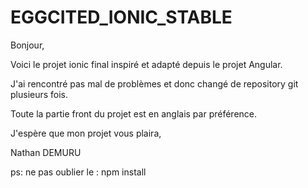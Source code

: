 # EGGCITED_IONIC_STABLE



Bonjour, 

Voici le projet ionic final inspiré et adapté depuis le projet Angular.

J'ai rencontré pas mal de problèmes et donc changé de repository git plusieurs fois.

Toute la partie front du projet est en anglais par préférence.

J'espère que mon projet vous plaira, 

Nathan DEMURU

ps: ne pas oublier le : npm install 
